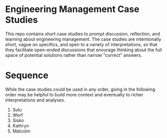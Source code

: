 # Engineering Management Case Studies
This repo contains short case studies to prompt discussion, reflection, and learning about engineering management. The case studies are intentionally short, vague on specifics, and open to a variety of interpretations, so that they facilitate open-ended discussions that enourage thinking about the full space of potential solutions rather than narrow "correct" answers.

# Sequence
While the case studies could be used in any order, going in the following order may be helpful to build more context and eventually to richer interpretations and analyses.
1. Sulu
2. Worf
3. Sisko
4. Kathryn
5. Malcolm
